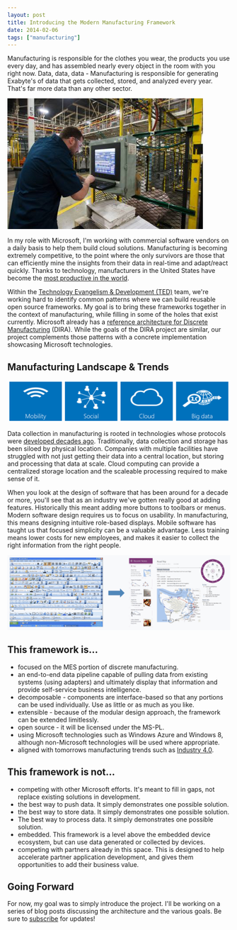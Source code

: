 ```yaml
---
layout: post
title: Introducing the Modern Manufacturing Framework
date: 2014-02-06
tags: ["manufacturing"]
---
```


Manufacturing is responsible for the clothes you wear, the products you use every day, and has assembled nearly every object in the room with you right now. Data, data, data - Manufacturing is responsible for generating Exabyte's of data that gets collected, stored, and analyzed every year. That's far more data than any other sector.

![Plant Worker](plant-worker.jpg)

In my role with Microsoft, I'm working with commercial software vendors on a daily basis to help them build cloud solutions. Manufacturing is becoming extremely competitive, to the point where the only survivors are those that can efficiently mine the insights from their data in real-time and adapt/react quickly. Thanks to technology, manufacturers in the United States have become the [most productive in the world][1].

[1]: http://www.nam.org/Statistics-And-Data/Facts-About-Manufacturing/Landing.aspx "Facts About Manufacturing in the United States"

Within the [Technology Evangelism & Development (TED)](http://www.zdnet.com/microsoft-builds-a-deep-tech-team-to-attract-next-gen-developers-7000015270/) team, we're working hard to identify common patterns where we can build reusable open source frameworks. My goal is to bring these frameworks together in the context of manufacturing, while filling in some of the holes that exist currently. Microsoft already has a [reference architecture for Discrete Manufacturing](http://www.microsoft.com/enterprise/industry/manufacturing-and-resources/discrete-manufacturing/reference-architecture/) (DIRA). While the goals of the DIRA project are similar, our project complements those patterns with a concrete implementation showcasing Microsoft technologies.

## Manufacturing Landscape & Trends

![Manufacturing Trends](manufacturing-trends@2x.gif)

Data collection in manufacturing is rooted in technologies whose protocols were [developed decades ago](http://en.wikipedia.org/wiki/Modbus). Traditionally, data collection and storage has been siloed by physical location. Companies with multiple facilities have struggled with not just getting their data into a central location, but storing and processing that data at scale. Cloud computing can provide a centralized storage location and the scaleable processing required to make sense of it.

When you look at the design of software that has been around for a decade or more, you'll see that as an industry we've gotten really good at adding features. Historically this meant adding more buttons to toolbars or menus. Modern software design requires us to focus on usability. In manufacturing, this means designing intuitive role-based displays. Mobile software has taught us that focused simplicity can be a valuable advantage. Less training means lower costs for new employees, and makes it easier to collect the right information from the right people.

![Toolbars vs Simplicity](toolbars-vs-simplicity.gif)

## This framework is...

* focused on the MES portion of discrete manufacturing.
* an end-to-end data pipeline capable of pulling data from existing systems (using adapters) and ultimately display that information and provide self-service business intelligence.
* decomposable - components are interface-based so that any portions can be used individually. Use as little or as much as you like.  
* extensible - because of the modular design approach, the framework can be extended limitlessly.
* open source - it will be licensed under the MS-PL.
* using Microsoft technologies such as Windows Azure and Windows 8, although non-Microsoft technologies will be used where appropriate.
* aligned with tomorrows manufacturing trends such as [Industry 4.0](http://en.wikipedia.org/wiki/Industry_4.0).

## This framework is not...

* competing with other Microsoft efforts. It's meant to fill in gaps, not replace existing solutions in development.
* the best way to push data. It simply demonstrates one possible solution.
* the best way to store data. It simply demonstrates one possible solution.
* The best way to process data. It simply demonstrates one possible solution.
* embedded. This framework is a level above the embedded device ecosystem, but can use data generated or collected by devices.
* competing with partners already in this space. This is designed to help accelerate partner application development, and gives them opportunities to add their business value.

## Going Forward

For now, my goal was to simply introduce the project. I'll be working on a series of blog posts discussing the architecture and the various goals. Be sure to [subscribe](/feed/) for updates!